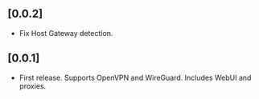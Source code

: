 ## [0.0.2]
* Fix Host Gateway detection.

## [0.0.1]
* First release. Supports OpenVPN and WireGuard. Includes WebUI and proxies.
